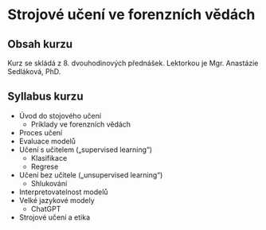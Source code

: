 # Strojové učení ve forenzních vědách

## Obsah kurzu

Kurz se skládá z 8. dvouhodinových přednášek. Lektorkou je Mgr. Anastázie Sedláková, PhD.

## Syllabus kurzu

- Úvod do stojového učení
    - Príklady ve forenzních vědách
- Proces učení
- Evaluace modelů
- Učení s učitelem („supervised learning“)
    - Klasifikace
    - Regrese
- Učení bez učitele („unsupervised learning“)
    - Shlukování
- Interpretovatelnost modelů
- Velké jazykové modely
    - ChatGPT
- Strojové učení a etika

